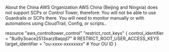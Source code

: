 About the China AWS Organization
AWS China (Beijing and Ningxia) does not support SCPs or Control Tower, therefore:
You will not be able to use Guardrails or SCPs there.
You will need to monitor manually or with automations using CloudTrail, Config, or scripts..


resource "aws_controltower_control" "restrict_root_keys" {
  control_identifier = "8ui9y3oace2513xarz8aqojl7" # RESTRICT_ROOT_USER_ACCESS_KEYS
  target_identifier  = "ou-xxxx-xxxxxxxx"           # Your OU ID
}
